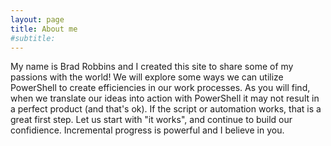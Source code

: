 ```yaml
---
layout: page
title: About me
#subtitle:
---
```


My name is Brad Robbins and I created this site to share some of my passions with the world!  We will explore some ways we can utilize PowerShell to create efficiencies in our work processes. As you will find, when we translate our ideas into action with PowerShell it may not result in a perfect product (and that's ok). If the script or automation works, that is a great first step. Let us start with "it works", and continue to build our confidience. Incremental progress is powerful and I believe in you.

